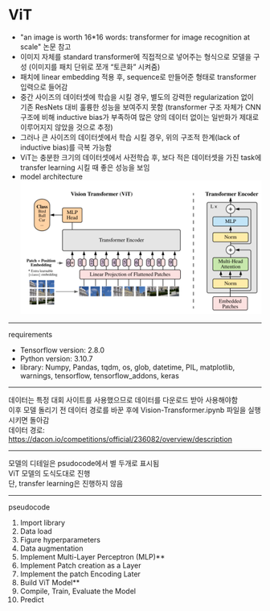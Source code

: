 # ViT

- "an image is worth 16*16 words: transformer for image recognition at scale" 논문 참고
-	이미지 자체를 standard transformer에 직접적으로 넣어주는 형식으로 모델을 구성
(이미지를 패치 단위로 쪼개 “토큰화” 시켜줌)
-	패치에 linear embedding 적용 후, sequence로 만들어준 형태로 transformer 입력으로 들어감
-	중간 사이즈의 데이터셋에 학습을 시킬 경우, 별도의 강력한 regularization 없이 기존 ResNets 대비 훌륭한 성능을 보여주지 못함
(transformer 구조 자체가 CNN 구조에 비해 inductive bias가 부족하여 많은 양의 데이터 없이는 일반화가 제대로 이루어지지 않았을 것으로 추정)
-	그러나 큰 사이즈의 데이터셋에서 학습 시킬 경우, 위의 구조적 한계(lack of inductive bias)를 극복 가능함
-	ViT는 충분한 크기의 데이터셋에서 사전학습 후, 보다 적은 데이터셋을 가진 task에 transfer learning 시킬 때 좋은 성능을 보임
- model architecture
![ViT](https://github.com/ornni/ViT/blob/main/ViT.png?raw=true)

---

requirements

- Tensorflow version: 2.8.0
- Python version: 3.10.7
- library: Numpy, Pandas, tqdm, os, glob, datetime, PIL, matplotlib, warnings, tensorflow, tensorflow_addons, keras

---

데이터는 특정 대회 사이트를 사용했으므로 데이터를 다운로드 받아 사용해야함 <br/>
이후 모델 돌리기 전 데이터 경로를 바꾼 후에 Vision-Transformer.ipynb 파일을 실행시키면 돌아감 <br/>
데이터 경로: https://dacon.io/competitions/official/236082/overview/description 

---

모델의 디테일은 psudocode에서 별 두개로 표시됨 <br/>
ViT 모델의 도식도대로 진행 <br/>
단, transfer learning은 진행하지 않음 <br/>

---

pseudocode

1. Import library
2. Data load
3. Figure hyperparameters
4. Data augmentation
5. Implement Multi-Layer Perceptron (MLP)**
6. Implement Patch creation as a Layer
7. Implement the patch Encoding Later
8. Build ViT Model**
9. Compile, Train, Evaluate the Model
10. Predict

